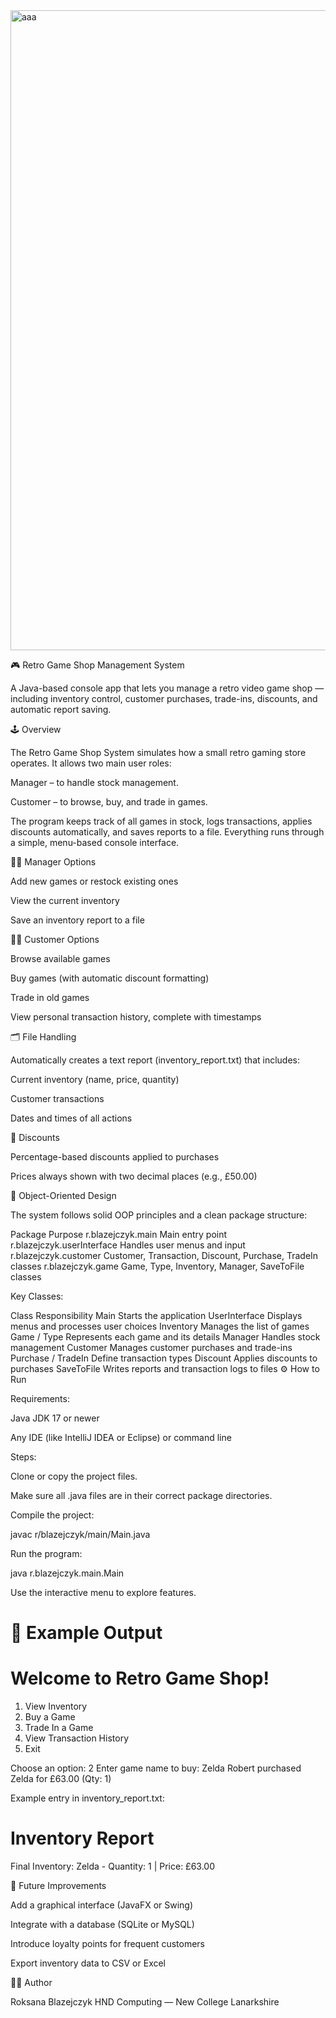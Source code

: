
<img width="1536" height="1024" alt="aaa" src="https://github.com/user-attachments/assets/cbb88e35-7811-4ce9-a43b-5f5fe3259883" />

🎮 Retro Game Shop Management System

A Java-based console app that lets you manage a retro video game shop — including inventory control, customer purchases, trade-ins, discounts, and automatic report saving.

🕹️ Overview

The Retro Game Shop System simulates how a small retro gaming store operates.
It allows two main user roles:

Manager – to handle stock management.

Customer – to browse, buy, and trade in games.

The program keeps track of all games in stock, logs transactions, applies discounts automatically, and saves reports to a file.
Everything runs through a simple, menu-based console interface.

👩‍💼 Manager Options

Add new games or restock existing ones

View the current inventory

Save an inventory report to a file

🧑‍💻 Customer Options

Browse available games

Buy games (with automatic discount formatting)

Trade in old games

View personal transaction history, complete with timestamps

🗂️ File Handling

Automatically creates a text report (inventory_report.txt) that includes:

Current inventory (name, price, quantity)

Customer transactions

Dates and times of all actions

💸 Discounts

Percentage-based discounts applied to purchases

Prices always shown with two decimal places (e.g., £50.00)

🧱 Object-Oriented Design

The system follows solid OOP principles and a clean package structure:

Package	Purpose
r.blazejczyk.main	Main entry point
r.blazejczyk.userInterface	Handles user menus and input
r.blazejczyk.customer	Customer, Transaction, Discount, Purchase, TradeIn classes
r.blazejczyk.game	Game, Type, Inventory, Manager, SaveToFile classes

Key Classes:

Class	Responsibility
Main	Starts the application
UserInterface	Displays menus and processes user choices
Inventory	Manages the list of games
Game / Type	Represents each game and its details
Manager	Handles stock management
Customer	Manages customer purchases and trade-ins
Purchase / TradeIn	Define transaction types
Discount	Applies discounts to purchases
SaveToFile	Writes reports and transaction logs to files
⚙️ How to Run

Requirements:

Java JDK 17 or newer

Any IDE (like IntelliJ IDEA or Eclipse) or command line

Steps:

Clone or copy the project files.

Make sure all .java files are in their correct package directories.

Compile the project:

javac r/blazejczyk/main/Main.java


Run the program:

java r.blazejczyk.main.Main


Use the interactive menu to explore features.

🧾 Example Output
==============================
Welcome to Retro Game Shop!
==============================
1. View Inventory
2. Buy a Game
3. Trade In a Game
4. View Transaction History
5. Exit

Choose an option: 2
Enter game name to buy: Zelda
Robert purchased Zelda for £63.00 (Qty: 1)


Example entry in inventory_report.txt:

Inventory Report
====================
Final Inventory:
Zelda - Quantity: 1 | Price: £63.00

🚀 Future Improvements

Add a graphical interface (JavaFX or Swing)

Integrate with a database (SQLite or MySQL)

Introduce loyalty points for frequent customers

Export inventory data to CSV or Excel

👩‍💻 Author

Roksana Blazejczyk
HND Computing — New College Lanarkshire
